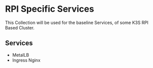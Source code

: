 # RPI Specific Services

<!--description-start-->
This Collection will be used for the baseline Services, of some K3S RPI Based Cluster.
<!--description-end-->

## Services

<!--service-set-start-->

* MetalLB
* Ingress Nginx

<!--service-set-end-->
